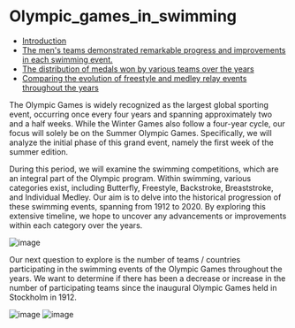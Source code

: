 # Olympic_games_in_swimming



* [Introduction](#Introduction)
* [The men's teams demonstrated remarkable progress and improvements in each swimming event.](#"The-men's-teams-demonstrated-remarkable-progress-and-improvements-in-each-swimming-event)
* [The distribution of medals won by various teams over the years](#The-distribution-of-medals-won-by-various-teams-over-the-years)
* [Comparing the evolution of freestyle and medley relay events throughout the years](#Comparing-the-evolution-of-freestyle-and-medley-relay-events-throughout-the-years)



The Olympic Games is widely recognized as the largest global sporting event, occurring once every four years and spanning approximately two and a half weeks. While the Winter Games also follow a four-year cycle, our focus will solely be on the Summer Olympic Games. Specifically, we will analyze the initial phase of this grand event, namely the first week of the summer edition.

During this period, we will examine the swimming competitions, which are an integral part of the Olympic program. Within swimming, various categories exist, including Butterfly, Freestyle, Backstroke, Breaststroke, and Individual Medley. Our aim is to delve into the historical progression of these swimming events, spanning from 1912 to 2020. By exploring this extensive timeline, we hope to uncover any advancements or improvements within each category over the years.


![image](https://github.com/AnalyticsForPleasure/Olympic_games_in_swimming/assets/28948369/fbea407a-a946-4490-ace4-a3a3493bc267)


Our next question to explore is the number of teams / countries participating in the swimming events of the Olympic Games throughout the years. We want to determine if there has been a decrease or increase in the number of participating teams since the inaugural Olympic Games held in Stockholm in 1912.

![image](https://github.com/AnalyticsForPleasure/Olympic_games_in_swimming/assets/28948369/4ca847b8-8093-4672-9a4a-77cc449ef525)
![image](https://github.com/AnalyticsForPleasure/Olympic_games_in_swimming/assets/28948369/93e2cd2f-e1b8-4ffd-b659-5a47c9310ba6)







